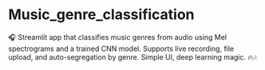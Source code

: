 # Music_genre_classification
🎧 Streamlit app that classifies music genres from audio using Mel spectrograms and a trained CNN model. Supports live recording, file upload, and auto-segregation by genre. Simple UI, deep learning magic. 🔥🎶 
